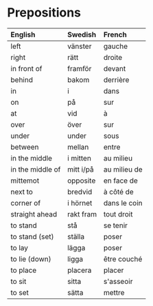 # Prepositions

| English          | Swedish   | French       |
| :--------------- | :-------- | :----------- |
| left             | vänster   | gauche       |
| right            | rätt      | droite       |
| in front of      | framför   | devant       |
| behind           | bakom     | derrière     |
| in               | i         | dans         |
| on               | på        | sur          |
| at               | vid       | à            |
| over             | över      | sur          |
| under            | under     | sous         |
| between          | mellan    | entre        |
| in the middle    | i mitten  | au milieu    |
| in the middle of | mitt i/på | au milieu de |
| mittemot         | opposite  | en face de   |
| next to          | bredvid   | à côté de    |
| corner of        | i hörnet  | dans le coin |
| straight ahead   | rakt fram | tout droit   |
| to stand         | stå       | se tenir     |
| to stand (set)   | ställa    | poser        |
| to lay           | lägga     | poser        |
| to lie (down)    | ligga     | être couché  |
| to place         | placera   | placer       |
| to sit           | sitta     | s'asseoir    |
| to set           | sätta     | mettre       |
